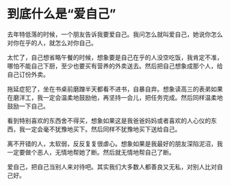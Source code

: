 # 到底什么是“爱自己”

去年特低落的时候，一个朋友告诉我要爱自己。我问怎么就叫爱自己，她说你怎么对你在乎的人，就怎么对你自己。 

太忙了，自己想省略午餐的时候，想象要是自己在乎的人没空吃饭，我肯定不准，哪怕不能自己下厨，至少也要买有营养的外卖送去。然后把自己想象成那个人，给自己订份外卖。 

拖延症犯了，坐在书桌前磨蹭半天都看不进书，自暴自弃。想象读高三的表弟如果在磨洋工，我一定会温柔地鼓励他，再坚持一会儿，把任务完成。然后同样温柔地鼓励一下自己。 

看到特别喜欢的东西舍不得买，想象如果这是我爸爸妈妈或者喜欢的人心仪的东西，我一定会毫不犹豫地买下。然后同样不犹豫地买下送给自己。 

离不开错的人，太软弱，反反复复很虐心。想象如果是我最好的朋友深陷泥沼，我一定要做个恶人，无情地帮她了断。然后就无情地帮自己了断。 

爱自己，把自己当别人来对待吧。其实我们大多数人都善良又无私，对别人比对自己好。